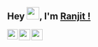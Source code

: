 ## Hey <img src="https://github.com/TheDudeThatCode/TheDudeThatCode/blob/master/Assets/Hi.gif" width="29px">, I'm [Ranjit !](https://github.com/Ranjit-Kumar-Nayak)
<a href="https://www.linkedin.com/in/ranjit-kumar-nayak-685aa219b/">
  <img align="left" width="24px" src="https://cdn.jsdelivr.net/npm/simple-icons@v3/icons/linkedin.svg"  />
</a>
<a href="https://twitter.com/RANJITNAYAK777">
  <img align="left" width="26px" src="https://cdn.jsdelivr.net/npm/simple-icons@v3/icons/twitter.svg" />
</a>
<a href="https://dev.to/ranjitkumarnayak">
  <img align="left" width="26px" src="https://cdn.jsdelivr.net/npm/simple-icons@v3/icons/medium.svg" />
</a>
